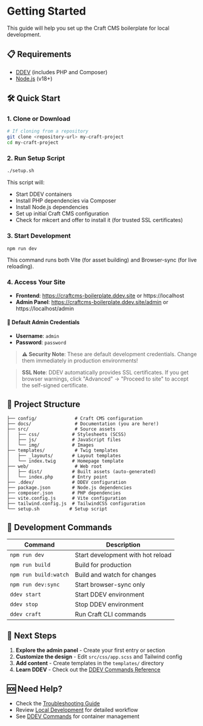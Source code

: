 # Getting Started

This guide will help you set up the Craft CMS boilerplate for local development.

## 📋 Requirements

- [DDEV](https://ddev.readthedocs.io/en/stable/#installation) (includes PHP and Composer)
- [Node.js](https://nodejs.org/) (v18+)

## 🛠️ Quick Start

### 1. Clone or Download
```bash
# If cloning from a repository
git clone <repository-url> my-craft-project
cd my-craft-project
```

### 2. Run Setup Script
```bash
./setup.sh
```

This script will:
- Start DDEV containers
- Install PHP dependencies via Composer
- Install Node.js dependencies
- Set up initial Craft CMS configuration
- Check for mkcert and offer to install it (for trusted SSL certificates)

### 3. Start Development
```bash
npm run dev
```

This command runs both Vite (for asset building) and Browser-sync (for live reloading).

### 4. Access Your Site
- **Frontend**: https://craftcms-boilerplate.ddev.site or https://localhost
- **Admin Panel**: https://craftcms-boilerplate.ddev.site/admin or https://localhost/admin

#### 🔑 Default Admin Credentials
- **Username**: `admin`
- **Password**: `password`

> **⚠️ Security Note**: These are default development credentials. Change them immediately in production environments!

> **SSL Note**: DDEV automatically provides SSL certificates. If you get browser warnings, click "Advanced" → "Proceed to site" to accept the self-signed certificate.

## 📁 Project Structure

```
├── config/              # Craft CMS configuration
├── docs/                # Documentation (you are here!)
├── src/                 # Source assets
│   ├── css/            # Stylesheets (SCSS)
│   ├── js/             # JavaScript files
│   └── img/            # Images
├── templates/           # Twig templates
│   ├── _layouts/       # Layout templates
│   └── index.twig      # Homepage template
├── web/                 # Web root
│   ├── dist/           # Built assets (auto-generated)
│   └── index.php       # Entry point
├── .ddev/              # DDEV configuration
├── package.json        # Node.js dependencies
├── composer.json       # PHP dependencies
├── vite.config.js      # Vite configuration
├── tailwind.config.js  # TailwindCSS configuration
└── setup.sh           # Setup script
```

## 🔧 Development Commands

| Command | Description |
|---------|-------------|
| `npm run dev` | Start development with hot reload |
| `npm run build` | Build for production |
| `npm run build:watch` | Build and watch for changes |
| `npm run dev:sync` | Start browser-sync only |
| `ddev start` | Start DDEV environment |
| `ddev stop` | Stop DDEV environment |
| `ddev craft` | Run Craft CLI commands |

## 🎯 Next Steps

1. **Explore the admin panel** - Create your first entry or section
2. **Customize the design** - Edit `src/css/app.scss` and Tailwind config
3. **Add content** - Create templates in the `templates/` directory
4. **Learn DDEV** - Check out the [DDEV Commands Reference](ddev-commands.md)

## 🆘 Need Help?

- Check the [Troubleshooting Guide](troubleshooting.md)
- Review [Local Development](local-development.md) for detailed workflow
- See [DDEV Commands](ddev-commands.md) for container management
